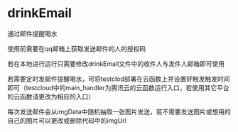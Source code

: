# drinkEmail
通过邮件提醒喝水

使用前需要在qq邮箱上获取发送邮件的人的授权码

若在本地进行运行只需要修改drinkEmail文件中的收件人与发件人邮箱即可使用

若需要定时发邮件提醒喝水，可将testclod部署在云函数上并设置好触发触发时间即可（testcloud中的main_handler为腾讯云的云函数运行入口，若使用其它平台的云函数请更改为相应的入口）

每次发送邮件会从imgData中随机抽取一张图片发送，若不需要发送图片或想用的自己的图片可以更改或删除代码中的imgUrl
